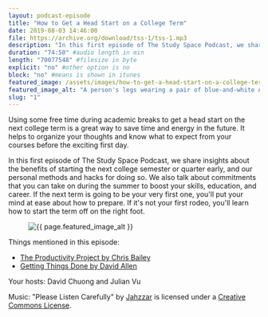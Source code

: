 ```yaml
---
layout: podcast-episode
title: "How to Get a Head Start on a College Term"
date: 2019-08-03 14:46:00
file: https://archive.org/download/tss-1/tss-1.mp3
description: "In this first episode of The Study Space Podcast, we share insights about the benefits of starting the next college semester or quarter early, and our personal methods and hacks for doing so. We also talk about commitments that you can take on during the summer to boost your skills, education, and career. If the next term is going to be your very first one, you'll put your mind at ease about how to prepare. If it's not your first rodeo, you'll learn how to start the term off on the right foot."
duration: "74:50" #audio length in min
length: "70077548" #filesize in byte
explicit: "no" #other option is no
block: "no" #means is shown in itunes
featured_image: /assets/images/how-to-get-a-head-start-on-a-college-term/feature.jpg
featured_image_alt: "A person's legs wearing a pair of blue-and-white Adidas running shoes running"
slug: "1"
---
```


Using some free time during academic breaks to get a head start on the next college term is a great way to save time and energy in the future. It helps to organize your thoughts and know what to expect from your courses before the exciting first day.

In this first episode of The Study Space Podcast, we share insights about the benefits of starting the next college semester or quarter early, and our personal methods and hacks for doing so. We also talk about commitments that you can take on during the summer to boost your skills, education, and career. If the next term is going to be your very first one, you'll put your mind at ease about how to prepare. If it's not your first rodeo, you'll learn how to start the term off on the right foot.

<figure class="figure">
    <img src="{{ page.featured_image }}" alt="{{ page.featured_image_alt }}" class="mx-auto mt-5 mb-2 d-block w-75" />
</figure>

Things mentioned in this episode:

-   [The Productivity Project by Chris Bailey](https://alifeofproductivity.com/the-productivity-project/)
-   [Getting Things Done by David Allen](http://gettingthingsdone.com)

Your hosts: David Chuong and Julian Vu

Music: "Please Listen Carefully" by [Jahzzar](https://soundcloud.com/jahzzar) is licensed under a [Creative Commons License](http://creativecommons.org/licenses/by-sa/3.0/).
